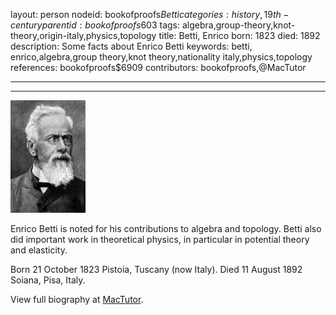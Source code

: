 layout: person
nodeid: bookofproofs$Betti
categories: history,19th-century
parentid: bookofproofs$603
tags: algebra,group-theory,knot-theory,origin-italy,physics,topology
title: Betti, Enrico
born: 1823
died: 1892
description: Some facts about Enrico Betti
keywords: betti, enrico,algebra,group theory,knot theory,nationality italy,physics,topology
references: bookofproofs$6909
contributors: bookofproofs,@MacTutor

---


---

![Betti.jpg](https://github.com/bookofproofs/bookofproofs.github.io/blob/main/_sources/_assets/images/portraits/Betti.jpg?raw=true)

Enrico Betti is noted for his contributions to algebra and topology. Betti also did important work in theoretical physics, in particular in potential theory and elasticity.

Born 21 October 1823 Pistoia, Tuscany (now Italy). Died 11 August 1892 Soiana, Pisa, Italy.


View full biography at [MacTutor](https://mathshistory.st-andrews.ac.uk/Biographies/Betti/).